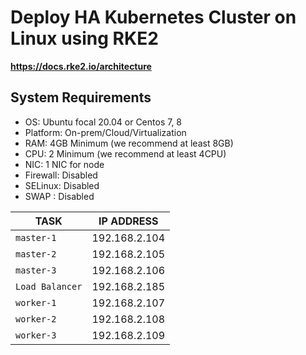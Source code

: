 # Deploy HA Kubernetes Cluster on Linux using RKE2
**https://docs.rke2.io/architecture**

## System Requirements

- OS: Ubuntu focal 20.04 or Centos 7, 8
- Platform: On-prem/Cloud/Virtualization
- RAM: 4GB Minimum (we recommend at least 8GB)
- CPU: 2 Minimum (we recommend at least 4CPU)
- NIC: 1 NIC for node
- Firewall: Disabled
- SELinux: Disabled
- SWAP : Disabled



| TASK               | IP ADDRESS           |
| -------------------| ---------------------|
| `master-1`         | 192.168.2.104        |
| `master-2`         | 192.168.2.105        |
| `master-3`         | 192.168.2.106        |
| `Load Balancer`    | 192.168.2.185        |
| `worker-1`         | 192.168.2.107        |
| `worker-2`         | 192.168.2.108        |
| `worker-3`         | 192.168.2.109        |

